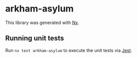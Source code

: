 # arkham-asylum

This library was generated with [Nx](https://nx.dev).

## Running unit tests

Run `nx test arkham-asylum` to execute the unit tests via [Jest](https://jestjs.io).
